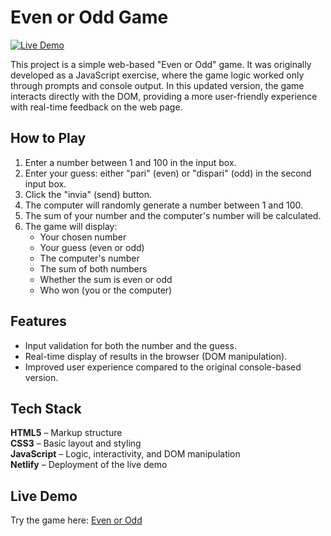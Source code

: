 # Even or Odd Game

[![Live Demo](https://img.shields.io/badge/live-demo-brightgreen)](https://pari-o-dispari.netlify.app/)

This project is a simple web-based "Even or Odd" game. It was originally developed as a JavaScript exercise, where the game logic worked only through prompts and console output. In this updated version, the game interacts directly with the DOM, providing a more user-friendly experience with real-time feedback on the web page.

## How to Play

1. Enter a number between 1 and 100 in the input box.
2. Enter your guess: either "pari" (even) or "dispari" (odd) in the second input box.
3. Click the "invia" (send) button.
4. The computer will randomly generate a number between 1 and 100.
5. The sum of your number and the computer's number will be calculated.
6. The game will display:
   - Your chosen number
   - Your guess (even or odd)
   - The computer's number
   - The sum of both numbers
   - Whether the sum is even or odd
   - Who won (you or the computer)

## Features

- Input validation for both the number and the guess.
- Real-time display of results in the browser (DOM manipulation).
- Improved user experience compared to the original console-based version.

## Tech Stack

**HTML5** – Markup structure  
**CSS3** – Basic layout and styling  
**JavaScript** – Logic, interactivity, and DOM manipulation  
**Netlify** – Deployment of the live demo  

## Live Demo
Try the game here: [Even or Odd](https://pari-o-dispari.netlify.app/)

